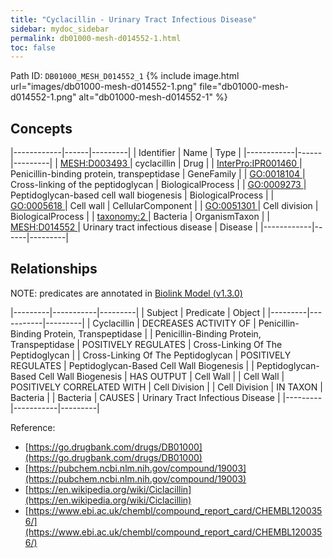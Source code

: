 ```yaml
---
title: "Cyclacillin - Urinary Tract Infectious Disease"
sidebar: mydoc_sidebar
permalink: db01000-mesh-d014552-1.html
toc: false 
---
```



Path ID: `DB01000_MESH_D014552_1`
{% include image.html url="images/db01000-mesh-d014552-1.png" file="db01000-mesh-d014552-1.png" alt="db01000-mesh-d014552-1" %}

## Concepts

|------------|------|---------|
| Identifier | Name | Type    |
|------------|------|---------|
| <a href="https://identifiers.org/MESH:D003493">MESH:D003493 </a> | cyclacillin | Drug |
| <a href="https://identifiers.org/InterPro:IPR001460">InterPro:IPR001460 </a> | Penicillin-binding protein, transpeptidase | GeneFamily |
| <a href="https://identifiers.org/GO:0018104">GO:0018104 </a> | Cross-linking of the peptidoglycan | BiologicalProcess |
| <a href="https://identifiers.org/GO:0009273">GO:0009273 </a> | Peptidoglycan-based cell wall biogenesis | BiologicalProcess |
| <a href="https://identifiers.org/GO:0005618">GO:0005618 </a> | Cell wall | CellularComponent |
| <a href="https://identifiers.org/GO:0051301">GO:0051301 </a> | Cell division | BiologicalProcess |
| <a href="https://identifiers.org/taxonomy:2">taxonomy:2 </a> | Bacteria | OrganismTaxon |
| <a href="https://identifiers.org/MESH:D014552">MESH:D014552 </a> | Urinary tract infectious disease | Disease |
|------------|------|---------|

## Relationships


NOTE: predicates are annotated in <a href="https://github.com/biolink/biolink-model/releases/tag/v1.3.0">Biolink Model (v1.3.0)</a>

|---------|-----------|---------|
| Subject | Predicate | Object  |
|---------|-----------|---------|
| Cyclacillin | DECREASES ACTIVITY OF | Penicillin-Binding Protein, Transpeptidase |
| Penicillin-Binding Protein, Transpeptidase | POSITIVELY REGULATES | Cross-Linking Of The Peptidoglycan |
| Cross-Linking Of The Peptidoglycan | POSITIVELY REGULATES | Peptidoglycan-Based Cell Wall Biogenesis |
| Peptidoglycan-Based Cell Wall Biogenesis | HAS OUTPUT | Cell Wall |
| Cell Wall | POSITIVELY CORRELATED WITH | Cell Division |
| Cell Division | IN TAXON | Bacteria |
| Bacteria | CAUSES | Urinary Tract Infectious Disease |
|---------|-----------|---------|

Reference: 
  - [https://go.drugbank.com/drugs/DB01000](https://go.drugbank.com/drugs/DB01000)
  - [https://pubchem.ncbi.nlm.nih.gov/compound/19003](https://pubchem.ncbi.nlm.nih.gov/compound/19003)
  - [https://en.wikipedia.org/wiki/Ciclacillin](https://en.wikipedia.org/wiki/Ciclacillin)
  - [https://www.ebi.ac.uk/chembl/compound_report_card/CHEMBL1200356/](https://www.ebi.ac.uk/chembl/compound_report_card/CHEMBL1200356/)
